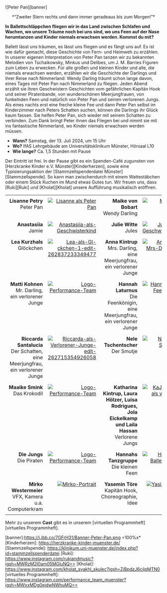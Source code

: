 ![Peter Pan][banner]

<center>*“Zweiter Stern rechts und dann immer geradeaus bis zum Morgen!”*</center>

**In Ballettschläppchen fliegen wir in das Land zwischen Schlafen und Wachen, wo unsere Träume noch bei uns sind, wo uns Feen auf der Nase herumtanzen und Kinder niemals erwachsen werden. Kommst du mit?**

Ballett lässt uns träumen, es lässt uns fliegen und es fängt uns auf. Es ist wie dafür gemacht, diese Geschichte von Fern- und Heimweh zu erzählen. In unserer eigenen Interpretation von Peter Pan tanzen wir zu bekannten Melodien von Tschaikowsky, Minkus und Delibes, um J. M. Barries Figuren zum Leben zu erwecken.
Für alle großen und kleinen Kinder und alle, die niemals erwachsen werden, erzählen wir die Geschichte der Darlings und ihrer Reise nach Nimmerland: Wendy Darling träumt schon lange davon, eines Tages mit Peter Pan nach Nimmerland zu fliegen. Jeden Abend erzählt sie ihren Geschwistern Geschichten vom gefährlichen Kapitän Hook und seiner Piratenbande, von wunderschönen Meerjungfrauen, von funkelnden Feen und natürlich von Peter Pan und seinen verlorenen Jungs. Als eines nachts erst eine freche kleine Fee und dann Peter Pan selbst im Kinderzimmer nach Peters Schatten suchen, können die Darlings ihr Glück kaum fassen. Sie helfen Peter Pan, sich wieder mit seinem Schatten zu verbinden. Zum Dank bringt Peter ihnen das Fliegen bei und nimmt sie mit ins fantastische Nimmerland, wo Kinder niemals erwachsen werden müssen.

- **Wann?**		Samstag, der 13. Juli 2024, um 15 Uhr
- **Wo?**		IfAS Lehrgebäude am Universitätsklinikum Münster, Hörsaal L10
- **Wie lange?**	Ca. 1,5 Stunden mit Pause

Der Eintritt ist frei. In der Pause gibt es ein Spenden-Café zugunsten von [Herzkranke Kinder e.V. Münster][Kinderherzen], sowie eine Typisierungsaktion der [Stammzellspenderdatei Münster][Stammzellspende]. So kann man zwischendurch mit einem Wattestäbchen oder einem Stück Kuchen im Mund etwas Gutes tun. Wir freuen uns, dass [Ruki][Ruki] und [Kholat][Kholat] unsere Aufführung musikalisch eröffnen.

<style type="text/css">
  td, th { padding: .5em; text-align: right; vertical-align: top }
  th { font-weight: normal }
</style>

| | | | |
|--|--|--|--|
| **Lisanne Petry**<br>Peter Pan | <a href="https://ibb.co/28WqDkk"><img src="https://i.ibb.co/28WqDkk/IMG-0022.jpg" alt="Lisanne als Peter Pan" border="0"></a> | **Maike von Bobart**<br>Wendy Darling | <a href="https://ibb.co/BP0CWs4"><img src="https://i.ibb.co/BP0CWs4/IMG-0021.jpg" alt="Maike als Wendy" border="0"></a> |
| **Anastasiia**<br>Jamie | <a href="https://ibb.co/R98V8Rp"><img src="https://i.ibb.co/R98V8Rp/Anastasiia-als-Geschwisterkind.png" alt="Anastasiia-als-Geschwisterkind" border="0"></a> | **Julie Witte**<br>Jules | <a href="https://ibb.co/7Sd6shn"><img src="https://i.ibb.co/7Sd6shn/Julie-als-Geschwisterkind.png" alt="Julie-als-Geschwisterkind" border="0"></a> |
| **Lea Kurzhals**<br>Glöckchen | <a href="https://ibb.co/FxBRK6F"><img src="https://i.ibb.co/FxBRK6F/Lea-als-Gl-ckchen-1-edit-262837233349477.jpg" alt="Lea-als-Gl-ckchen-1-edit-262837233349477" border="0"></a> | **Anna Kintrup**<br>Mrs. Darling, eine Meerjungfrau, ein verlorener Junge | <a href="https://ibb.co/zmPfhY9"><img src="https://i.ibb.co/zmPfhY9/Anna-als-Mrs-Darling-3.jpg" alt="Anna-als-Mrs-Darling-3" border="0"></a> |
| **Matti Kohnen**<br>Mr. Darling, ein verlorener Junge | <a href="https://ibb.co/cYzKzdg"><img src="https://i.ibb.co/cYzKzdg/Logo-Performance-Team.png" alt="Logo-Performance-Team" border="0"></a> | **Hannah Laturnus**<br> Die Feenkönigin, eine Meerjungfrau, ein verlorener Junge | <a href="https://ibb.co/tLb4r4s"><img src="https://i.ibb.co/tLb4r4s/Hannah-als-Feenk-nigin.jpg" alt="Hannah-als-Feenkönigin" border="0"></a> |
| **Riccarda Santalucia**<br>Der Schatten, eine Meerjungfrau, ein verlorener Junge | <a href="https://ibb.co/Gk5pdTh"><img src="https://i.ibb.co/Gk5pdTh/Riccarda-als-Verlorener-Junge-edit-262715354926058.jpg" alt="Riccarda-als-Verlorener-Junge-edit-262715354926058" border="0"></a> | **Nele Tschentscher**<br>Der Smutje | <a href="https://ibb.co/TYw4tcj"><img src="https://i.ibb.co/TYw4tcj/Nele-als-Smutje-2.jpg" alt="Nele-als-Smutje-2" border="0"></a> |
| **Maaike Smink**<br>Das Krokodil | <a href="https://ibb.co/cYzKzdg"><img src="https://i.ibb.co/cYzKzdg/Logo-Performance-Team.png" alt="Logo-Performance-Team" border="0"></a> |**Katharina Kintrup, Laura Hölzer, Luisa Rodrigues, Jola Eickelkamp und Laila Hassan**<br>Verlorene Jungs | <a href="https://ibb.co/0qdqMcC"><img src="https://i.ibb.co/0qdqMcC/IMG-0542.jpg" alt="KaJoLuLaLa als verlorene Jungs" border="0"></a>
| **Die Jungs**<br>Die Piraten | <a href="https://ibb.co/cYzKzdg"><img src="https://i.ibb.co/cYzKzdg/Logo-Performance-Team.png" alt="Logo-Performance-Team" border="0"></a> |**Hannahs Tanzgruppe**<br>Die kleinen Feen | <a href="https://ibb.co/fQ4NZ9N"><img src="https://i.ibb.co/fQ4NZ9N/Hannahs-Ballettgruppe.png" alt="Hannahs-Ballettgruppe" border="0"></a>|
| **Mirko Westermeier**<br>VFX, Kamera u.a. Computerkram | <a href="https://ibb.co/WxT927P"><img src="https://i.ibb.co/WxT927P/Mirko-Portrait.jpg" alt="Mirko-Portrait" border="0"></a> | **Yasemin Töre**<br>Kapitän Hook, Choreographie, Idee | <a href="https://ibb.co/5jKR09G"><img src="https://i.ibb.co/5jKR09G/Yasi-Portrait.jpg" alt="Yasi-Portrait" border="0"></a> |

Mehr zu unserem **Cast** gibt es in unserem [virtuellen Programmheft][virtuelles Programmheft].

[banner]:https://i.ibb.co/7GFrH31/Banner-Peter-Pan.png =100%x*
[Kinderherzen]: https://herzkranke-kinder-muenster.de/
[Stammzellspende]: https://klinikum.uni-muenster.de/index.php?id=stammzellspenderdatei
[Ruki]: https://www.instagram.com/rukiandmusic?igsh=MWRzM2I0am05MGluNQ==
[Kholat]: https://www.instagram.com/kholat_syakhl_skulec?igsh=ZjBpdzJ6cjlpMTN0
[virtuelles Programmheft]: https://www.instagram.com/performance_team_muenster?igsh=MWxxMDg0ejdwNWhuMQ==
